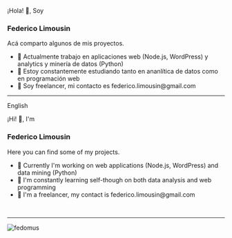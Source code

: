 ¡Hola! 👋, Soy

<h3>Federico Limousin</h3>

Acá comparto algunos de mis proyectos.

<ul>
  <li>🔭 Actualmente trabajo en aplicaciones web (Node.js, WordPress) y analytics y minería de datos (Python)</li>
  <li>🌱 Estoy constantemente estudiando tanto en ananlítica de datos como en programación web</li>
  <li>💬 Soy freelancer, mi contacto es federico.limousin@gmail.com</li>
</ul>

<hr>
<a>English</a> 

¡Hi! 👋, I'm 

<h3>Federico Limousin</h3>

Here you can find some of my projects.

<ul>
  <li>🔭 Currently I'm working on web applications (Node.js, WordPress) and data mining (Python)</li>
  <li>🌱 I'm constantly learning self-though on both data analysis and web programming</li>
  <li>💬 I'm a freelancer, my contact is federico.limousin@gmail.com</li>
</ul>

<br>

<hr>

<p><img align="left" src="https://github-readme-stats.vercel.app/api/top-langs?username=fedomus&show_icons=true&locale=en&layout=compact" alt="fedomus" /></p>


